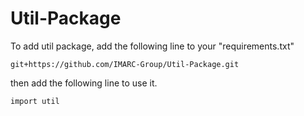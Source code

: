 # Util-Package

To add util package, add the following line to your "requirements.txt"
~~~
git+https://github.com/IMARC-Group/Util-Package.git
~~~

then add the following line to use it.
~~~
import util
~~~
